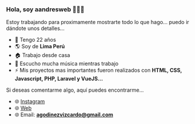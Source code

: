 ### Hola, soy aandresweb 👋👨‍💻

Estoy trabajando para proximamente mostrarte todo lo que hago... puedo ir dándote unos detalles...

- 🌱 Tengo 22 años
- 🌎 Soy de **Lima Perú**
- 🏠 Trabajo desde casa
- 💛 Escucho mucha música mientras trabajo
- ⚡ Mis proyectos mas importantes fueron realizados con **HTML, CSS, Javascript, PHP, Laravel y VueJS...**

Si deseas comentarme algo, aquí puedes encontrarme...

- 🌐 [Instagram](https://www.instagram.com/aandresweb/) 
- 🌐 [Web](http://aandresweb.com) 
- 🌐 Email: **agodinezvizcardo@gmail.com**

#
